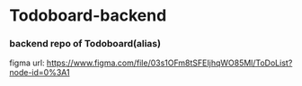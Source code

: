 # Todoboard-backend
### backend repo of Todoboard(alias)
figma url: https://www.figma.com/file/03s1OFm8tSFEIjhqWO85Ml/ToDoList?node-id=0%3A1
